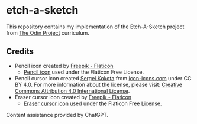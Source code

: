 # etch-a-sketch
This repository contains my implementation of the Etch-A-Sketch project from [The Odin Project](https://www.theodinproject.com/) curriculum. 

## Credits

- Pencil icon created by [Freepik - Flaticon](https://www.flaticon.com/free-icons/draw)
  - [Pencil icon](https://www.flaticon.com/free-icon/pencil_603570?term=pencil&page=1&position=34&origin=tag&related_id=603570) used under the Flaticon Free License.
- Pencil cursor icon created [Sergei Kokota](https://icon-icons.com/users/jU68e8AK4V9vJWDuIDOsp/icon-sets/) from [icon-icons.com](https://icon-icons.com/icon/pencil/73996) under CC BY 4.0.
For more information about the license, please visit: [Creative Commons Attribution 4.0 International License](https://creativecommons.org/licenses/by/4.0/#).
- Eraser cursor icon created by [Freepik - Flaticon](https://www.flaticon.com/free-icons/eraser)
  - [Eraser cursor icon](https://www.flaticon.com/free-icon/eraser_593398?term=eraser&page=1&position=81&origin=tag&related_id=593398) used under the Flaticon Free License.

Content assistance provided by ChatGPT.


